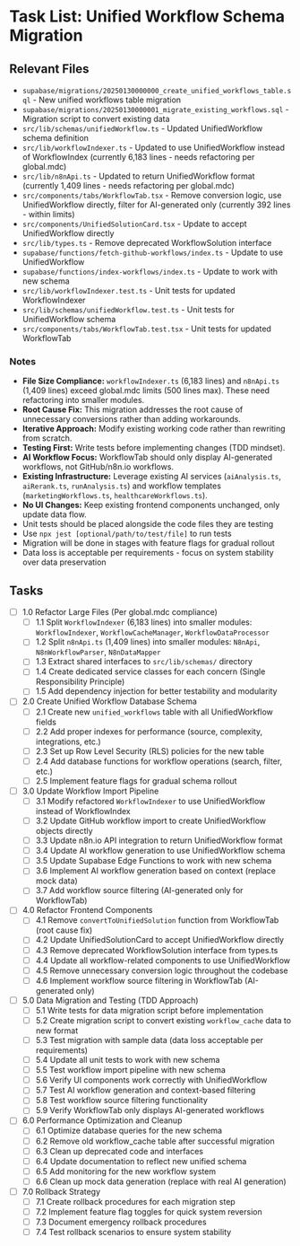 # Task List: Unified Workflow Schema Migration

## Relevant Files

- `supabase/migrations/20250130000000_create_unified_workflows_table.sql` - New unified workflows table migration
- `supabase/migrations/20250130000001_migrate_existing_workflows.sql` - Migration script to convert existing data
- `src/lib/schemas/unifiedWorkflow.ts` - Updated UnifiedWorkflow schema definition
- `src/lib/workflowIndexer.ts` - Updated to use UnifiedWorkflow instead of WorkflowIndex (currently 6,183 lines - needs refactoring per global.mdc)
- `src/lib/n8nApi.ts` - Updated to return UnifiedWorkflow format (currently 1,409 lines - needs refactoring per global.mdc)
- `src/components/tabs/WorkflowTab.tsx` - Remove conversion logic, use UnifiedWorkflow directly, filter for AI-generated only (currently 392 lines - within limits)
- `src/components/UnifiedSolutionCard.tsx` - Update to accept UnifiedWorkflow directly
- `src/lib/types.ts` - Remove deprecated WorkflowSolution interface
- `supabase/functions/fetch-github-workflows/index.ts` - Update to use UnifiedWorkflow
- `supabase/functions/index-workflows/index.ts` - Update to work with new schema
- `src/lib/workflowIndexer.test.ts` - Unit tests for updated WorkflowIndexer
- `src/lib/schemas/unifiedWorkflow.test.ts` - Unit tests for UnifiedWorkflow schema
- `src/components/tabs/WorkflowTab.test.tsx` - Unit tests for updated WorkflowTab

### Notes

- **File Size Compliance:** `workflowIndexer.ts` (6,183 lines) and `n8nApi.ts` (1,409 lines) exceed global.mdc limits (500 lines max). These need refactoring into smaller modules.
- **Root Cause Fix:** This migration addresses the root cause of unnecessary conversions rather than adding workarounds.
- **Iterative Approach:** Modify existing working code rather than rewriting from scratch.
- **Testing First:** Write tests before implementing changes (TDD mindset).
- **AI Workflow Focus:** WorkflowTab should only display AI-generated workflows, not GitHub/n8n.io workflows.
- **Existing Infrastructure:** Leverage existing AI services (`aiAnalysis.ts`, `aiRerank.ts`, `runAnalysis.ts`) and workflow templates (`marketingWorkflows.ts`, `healthcareWorkflows.ts`).
- **No UI Changes:** Keep existing frontend components unchanged, only update data flow.
- Unit tests should be placed alongside the code files they are testing
- Use `npx jest [optional/path/to/test/file]` to run tests
- Migration will be done in stages with feature flags for gradual rollout
- Data loss is acceptable per requirements - focus on system stability over data preservation

## Tasks

- [ ] 1.0 Refactor Large Files (Per global.mdc compliance)
  - [ ] 1.1 Split `WorkflowIndexer` (6,183 lines) into smaller modules: `WorkflowIndexer`, `WorkflowCacheManager`, `WorkflowDataProcessor`
  - [ ] 1.2 Split `n8nApi.ts` (1,409 lines) into smaller modules: `N8nApi`, `N8nWorkflowParser`, `N8nDataMapper`
  - [ ] 1.3 Extract shared interfaces to `src/lib/schemas/` directory
  - [ ] 1.4 Create dedicated service classes for each concern (Single Responsibility Principle)
  - [ ] 1.5 Add dependency injection for better testability and modularity

- [ ] 2.0 Create Unified Workflow Database Schema
  - [ ] 2.1 Create new `unified_workflows` table with all UnifiedWorkflow fields
  - [ ] 2.2 Add proper indexes for performance (source, complexity, integrations, etc.)
  - [ ] 2.3 Set up Row Level Security (RLS) policies for the new table
  - [ ] 2.4 Add database functions for workflow operations (search, filter, etc.)
  - [ ] 2.5 Implement feature flags for gradual schema rollout

- [ ] 3.0 Update Workflow Import Pipeline
  - [ ] 3.1 Modify refactored `WorkflowIndexer` to use UnifiedWorkflow instead of WorkflowIndex
  - [ ] 3.2 Update GitHub workflow import to create UnifiedWorkflow objects directly
  - [ ] 3.3 Update n8n.io API integration to return UnifiedWorkflow format
  - [ ] 3.4 Update AI workflow generation to use UnifiedWorkflow schema
  - [ ] 3.5 Update Supabase Edge Functions to work with new schema
  - [ ] 3.6 Implement AI workflow generation based on context (replace mock data)
  - [ ] 3.7 Add workflow source filtering (AI-generated only for WorkflowTab)

- [ ] 4.0 Refactor Frontend Components
  - [ ] 4.1 Remove `convertToUnifiedSolution` function from WorkflowTab (root cause fix)
  - [ ] 4.2 Update UnifiedSolutionCard to accept UnifiedWorkflow directly
  - [ ] 4.3 Remove deprecated WorkflowSolution interface from types.ts
  - [ ] 4.4 Update all workflow-related components to use UnifiedWorkflow
  - [ ] 4.5 Remove unnecessary conversion logic throughout the codebase
  - [ ] 4.6 Implement workflow source filtering in WorkflowTab (AI-generated only)

- [ ] 5.0 Data Migration and Testing (TDD Approach)
  - [ ] 5.1 Write tests for data migration script before implementation
  - [ ] 5.2 Create migration script to convert existing `workflow_cache` data to new format
  - [ ] 5.3 Test migration with sample data (data loss acceptable per requirements)
  - [ ] 5.4 Update all unit tests to work with new schema
  - [ ] 5.5 Test workflow import pipeline with new schema
  - [ ] 5.6 Verify UI components work correctly with UnifiedWorkflow
  - [ ] 5.7 Test AI workflow generation and context-based filtering
  - [ ] 5.8 Test workflow source filtering functionality
  - [ ] 5.9 Verify WorkflowTab only displays AI-generated workflows

- [ ] 6.0 Performance Optimization and Cleanup
  - [ ] 6.1 Optimize database queries for the new schema
  - [ ] 6.2 Remove old workflow_cache table after successful migration
  - [ ] 6.3 Clean up deprecated code and interfaces
  - [ ] 6.4 Update documentation to reflect new unified schema
  - [ ] 6.5 Add monitoring for the new workflow system
  - [ ] 6.6 Clean up mock data generation (replace with real AI generation)

- [ ] 7.0 Rollback Strategy
  - [ ] 7.1 Create rollback procedures for each migration step
  - [ ] 7.2 Implement feature flag toggles for quick system reversion
  - [ ] 7.3 Document emergency rollback procedures
  - [ ] 7.4 Test rollback scenarios to ensure system stability
